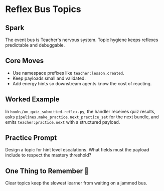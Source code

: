 # Reflex Bus Topics

## Spark
The event bus is Teacher's nervous system. Topic hygiene keeps reflexes predictable and debuggable.

## Core Moves
- Use namespace prefixes like `teacher:lesson.created`.
- Keep payloads small and validated.
- Add energy hints so downstream agents know the cost of reacting.

## Worked Example
In `hooks/on_quiz_submitted.reflex.py`, the handler receives quiz results, asks `pipelines.make_practice.next_practice_set` for the next bundle, and emits `teacher:practice.next` with a structured payload.

## Practice Prompt
Design a topic for hint level escalations. What fields must the payload include to respect the mastery threshold?

## One Thing to Remember 🧷
Clear topics keep the slowest learner from waiting on a jammed bus.
